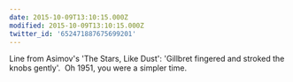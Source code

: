 ```yaml
---
date: 2015-10-09T13:10:15.000Z
modified: 2015-10-09T13:10:15.000Z
twitter_id: '652471887675699201'
---
```


  Line from Asimov's 'The Stars, Like Dust': 'Gillbret fingered and stroked the knobs gently'. &nbsp;Oh 1951, you were a simpler time.
